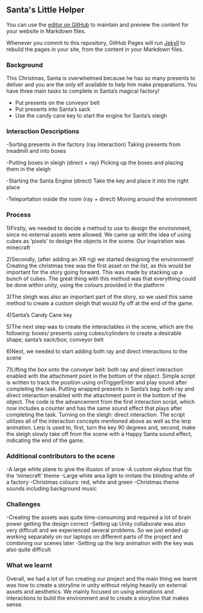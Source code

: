 ## Santa's Little Helper

You can use the [editor on GitHub](https://github.com/deborah-74/Final-2/edit/gh-pages/index.md) to maintain and preview the content for your website in Markdown files.

Whenever you commit to this repository, GitHub Pages will run [Jekyll](https://jekyllrb.com/) to rebuild the pages in your site, from the content in your Markdown files.

### Background

This Christmas, Santa is overwhelmed because he has so many presents to deliver and you are the only elf available to help him make preparations. You have three main tasks to complete in Santa’s magical factory!

- Put presents on the conveyor belt
- Put presents into Santa’s sack
- Use the candy cane key to start the engine for Santa’s sleigh

### Interaction Descriptions

-Sorting presents in the factory (ray interaction)
Taking presents from treadmill and into boxes

-Putting boxes in sleigh (direct + ray)
 Picking up the boxes and placing them in the sleigh
 
 -Starting the Santa Engine (direct)
 Take the key and place it into the right place
 
 -Teleportation inside the room (ray + direct)
 Moving around the environment

### Process

1)Firstly, we needed to decide a method to use to design the environment, since no external assets were allowed. We came up with the idea of using cubes as ‘pixels’ to design the objects in the scene. Our inspiration was minecraft


2)Secondly, (after adding an XR rig) we started designing the environment! Creating the christmas tree was the first asset on the list, as this would be important for the story going forward. This was made by stacking up a bunch of cubes. The great thing with this method was that everything could be done within unity, using the colours provided in the platform





3)The sleigh was also an important part of the story, so we used this same method to create a custom sleigh that would fly off at the end of the game.



4)Santa’s Candy Cane key



5)The next step was to create the interactables in the scene, which are the following: boxes/ presents using cubes/cylinders to create a desirable shape; santa’s sack/box; conveyor belt



6)Next, we needed to start adding both ray and direct interactions to the scene

7)Lifting the box onto the conveyer belt: both ray and direct interaction enabled with the attachment point in the bottom of the object. Simple script is written to track the position using onTriggerEnter and play sound after completing the task.
Putting wrapped presents in Santa’s bag: both ray and direct interaction enabled with the attachment point in the bottom of the object. The code is the advancement from the first interaction script, which now includes a counter and has the same sound effect that plays after completing the task.
Turning on the sleigh: direct interaction. The script utilizes all of the interaction concepts mentioned above as well as the lerp animation. Lerp is used to, first, turn the key 90 degrees and, second, make the sleigh slowly take off from the scene with a Happy Santa sound effect, indicating the end of the game.

### Additional contributors to the scene

-A large white plane to give the illusion of snow
-A custom skybox that fits the ‘minecraft’ theme
-Large white area light to imitate the blinding white of a factory
-Christmas colours: red, white and green
-Christmas theme sounds including background music

### Challenges

-Creating the assets was quite time-consuming and required a lot of brain power getting the design correct
-Setting up Unity collaborate was also very difficult and we experienced several problems. So we just ended up working separately on our laptops on different parts of the project and combining our scenes later
-Setting up the lerp animation with the key was also quite difficult

### What we learnt

Overall, we had a lot of fun creating our project and the main thing we learnt was how to create a storyline in unity without relying heavily on external assets and aesthetics. We mainly focused on using animations and interactions to build the environment and to create a storyline that makes sense.
